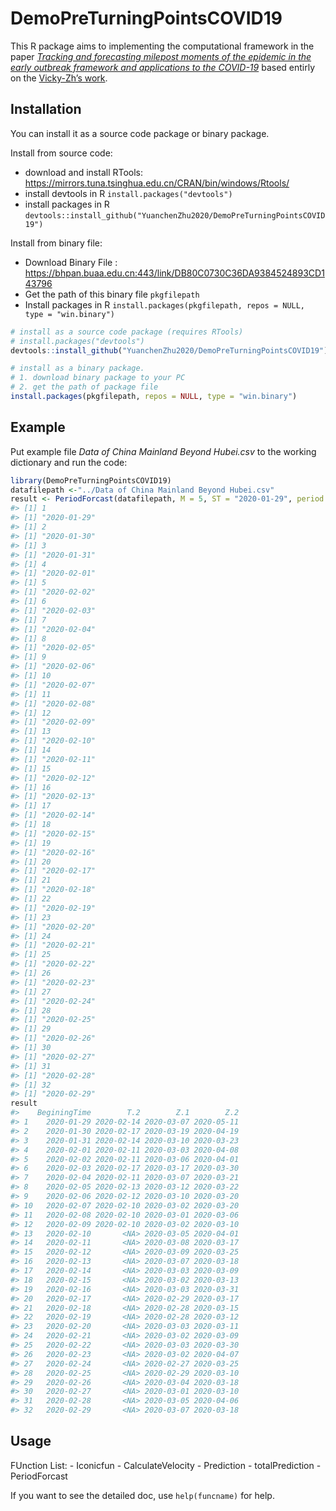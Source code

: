 
<!-- README.md is generated from README.Rmd. Please edit that file -->

# DemoPreTurningPointsCOVID19

<!-- badges: start -->

<!-- badges: end -->

This R package aims to implementing the computational framework in the
paper *[Tracking and forecasting milepost moments of the epidemic in the
early outbreak framework and applications to the
COVID-19](https://www.medrxiv.org/content/10.1101/2020.03.21.20040139v1.full.pdf+html)*
based entirly on the [Vicky-Zh’s
work](https://github.com/Vicky-Zh/Tracking_and_forecasting_milepost_moments_of_COVID-19.git).

## Installation

You can install it as a source code package or binary package.

Install from source code:

  - download and install RTools:
    <https://mirrors.tuna.tsinghua.edu.cn/CRAN/bin/windows/Rtools/>
  - install devtools in R `install.packages("devtools")`
  - install packages in R
    `devtools::install_github("YuanchenZhu2020/DemoPreTurningPointsCOVID19")`

Install from binary file:

  - Download Binary File :
    <https://bhpan.buaa.edu.cn:443/link/DB80C0730C36DA9384524893CD143796>
  - Get the path of this binary file `pkgfilepath`
  - Install packages in R `install.packages(pkgfilepath, repos = NULL,
    type = "win.binary")`

<!-- end list -->

``` r
# install as a source code package (requires RTools)
# install.packages("devtools")
devtools::install_github("YuanchenZhu2020/DemoPreTurningPointsCOVID19")

# install as a binary package.
# 1. download binary package to your PC
# 2. get the path of package file
install.packages(pkgfilepath, repos = NULL, type = "win.binary")
```

## Example

Put example file *Data of China Mainland Beyond Hubei.csv* to the
working dictionary and run the code:

``` r
library(DemoPreTurningPointsCOVID19)
datafilepath <-"../Data of China Mainland Beyond Hubei.csv"
result <- PeriodForcast(datafilepath, M = 5, ST = "2020-01-29", period = 32)
#> [1] 1
#> [1] "2020-01-29"
#> [1] 2
#> [1] "2020-01-30"
#> [1] 3
#> [1] "2020-01-31"
#> [1] 4
#> [1] "2020-02-01"
#> [1] 5
#> [1] "2020-02-02"
#> [1] 6
#> [1] "2020-02-03"
#> [1] 7
#> [1] "2020-02-04"
#> [1] 8
#> [1] "2020-02-05"
#> [1] 9
#> [1] "2020-02-06"
#> [1] 10
#> [1] "2020-02-07"
#> [1] 11
#> [1] "2020-02-08"
#> [1] 12
#> [1] "2020-02-09"
#> [1] 13
#> [1] "2020-02-10"
#> [1] 14
#> [1] "2020-02-11"
#> [1] 15
#> [1] "2020-02-12"
#> [1] 16
#> [1] "2020-02-13"
#> [1] 17
#> [1] "2020-02-14"
#> [1] 18
#> [1] "2020-02-15"
#> [1] 19
#> [1] "2020-02-16"
#> [1] 20
#> [1] "2020-02-17"
#> [1] 21
#> [1] "2020-02-18"
#> [1] 22
#> [1] "2020-02-19"
#> [1] 23
#> [1] "2020-02-20"
#> [1] 24
#> [1] "2020-02-21"
#> [1] 25
#> [1] "2020-02-22"
#> [1] 26
#> [1] "2020-02-23"
#> [1] 27
#> [1] "2020-02-24"
#> [1] 28
#> [1] "2020-02-25"
#> [1] 29
#> [1] "2020-02-26"
#> [1] 30
#> [1] "2020-02-27"
#> [1] 31
#> [1] "2020-02-28"
#> [1] 32
#> [1] "2020-02-29"
result
#>    BeginingTime        T.2        Z.1        Z.2
#> 1    2020-01-29 2020-02-14 2020-03-07 2020-05-11
#> 2    2020-01-30 2020-02-17 2020-03-19 2020-04-19
#> 3    2020-01-31 2020-02-14 2020-03-10 2020-03-23
#> 4    2020-02-01 2020-02-11 2020-03-03 2020-04-08
#> 5    2020-02-02 2020-02-11 2020-03-06 2020-04-01
#> 6    2020-02-03 2020-02-17 2020-03-17 2020-03-30
#> 7    2020-02-04 2020-02-11 2020-03-07 2020-03-21
#> 8    2020-02-05 2020-02-13 2020-03-12 2020-03-22
#> 9    2020-02-06 2020-02-12 2020-03-10 2020-03-20
#> 10   2020-02-07 2020-02-10 2020-03-02 2020-03-20
#> 11   2020-02-08 2020-02-10 2020-03-01 2020-03-06
#> 12   2020-02-09 2020-02-10 2020-03-02 2020-03-10
#> 13   2020-02-10       <NA> 2020-03-05 2020-04-01
#> 14   2020-02-11       <NA> 2020-03-08 2020-03-17
#> 15   2020-02-12       <NA> 2020-03-09 2020-03-25
#> 16   2020-02-13       <NA> 2020-03-07 2020-03-18
#> 17   2020-02-14       <NA> 2020-03-03 2020-03-09
#> 18   2020-02-15       <NA> 2020-03-02 2020-03-13
#> 19   2020-02-16       <NA> 2020-03-03 2020-03-31
#> 20   2020-02-17       <NA> 2020-02-29 2020-03-17
#> 21   2020-02-18       <NA> 2020-02-28 2020-03-15
#> 22   2020-02-19       <NA> 2020-02-28 2020-03-12
#> 23   2020-02-20       <NA> 2020-03-03 2020-03-11
#> 24   2020-02-21       <NA> 2020-03-02 2020-03-09
#> 25   2020-02-22       <NA> 2020-03-03 2020-03-30
#> 26   2020-02-23       <NA> 2020-03-02 2020-04-07
#> 27   2020-02-24       <NA> 2020-02-27 2020-03-25
#> 28   2020-02-25       <NA> 2020-02-29 2020-03-10
#> 29   2020-02-26       <NA> 2020-03-04 2020-03-18
#> 30   2020-02-27       <NA> 2020-03-01 2020-03-10
#> 31   2020-02-28       <NA> 2020-03-05 2020-04-06
#> 32   2020-02-29       <NA> 2020-03-07 2020-03-18
```

## Usage

FUnction List: - Iconicfun - CalculateVelocity - Prediction -
totalPrediction - PeriodForcast

If you want to see the detailed doc, use `help(funcname)` for help.
